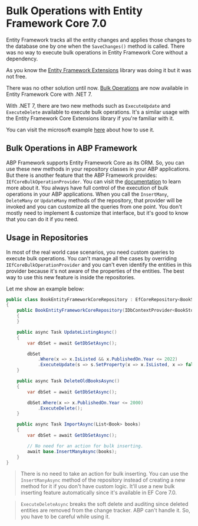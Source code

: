 # Bulk Operations with Entity Framework Core 7.0
Entity Framework tracks all the entity changes and applies those changes to the database one by one when the `SaveChanges()` method is called. There was no way to execute bulk operations in Entity Framework Core without a dependency. 

As you know the [Entity Framework Extensions](https://entityframework-extensions.net/bulk-savechanges) library was doing it but it was not free.

There was no other solution until now. [Bulk Operations](https://learn.microsoft.com/en-us/ef/core/what-is-new/ef-core-7.0/whatsnew#executeupdate-and-executedelete-bulk-updates) are now available in Entity Framework Core with .NET 7.

With .NET 7, there are two new methods such as `ExecuteUpdate` and `ExecuteDelete` available to execute bulk operations. It's a similar usage with the Entity Framework Core Extensions library if you're familiar with it.

You can visit the microsoft example [here](https://docs.microsoft.com/en-us/ef/core/what-is-new/ef-core-7.0/whatsnew#executeupdate-and-executedelete-bulk-updates) about how to use it.


## Bulk Operations in ABP Framework

ABP Framework supports Entity Framework Core as its ORM. So, you can use these new methods in your repository classes in your ABP applications. But there is another feature that the ABP Framework provides: `IEfCoreBulkOperationProvider`. You can visit the [documentation](https://docs.abp.io/en/abp/latest/Entity-Framework-Core#customize-bulk-operations) to learn more about it. You always have full control of the execution of bulk operations in your ABP applications. When you call the `InsertMany`, `DeleteMany` or `UpdateMany` methods of the repository, that provider will be invoked and you can customize all the queries from one point. You don't mostly need to implement & customize that interface, but it's good to know that you can do it if you need. 

## Usage in Repositories

In most of the real world case scenarios, you need custom queries to execute bulk operations. You can't manage all the cases by overriding `IEfCoreBulkOperationProvider` and you can't even identify the entities in this provider because it's not aware of the properties of the entities. The best way to use this new feature is inside the repositories.

Let me show an example below:

```csharp
public class BookEntityFrameworkCoreRepository : EfCoreRepository<BookStoreDbContext, Book, Guid>, IBookRepository
{
    public BookEntityFrameworkCoreRepository(IDbContextProvider<BookStoreDbContext> dbContextProvider) : base(dbContextProvider)
    {
    }

    public async Task UpdateListingAsync()
    {
        var dbSet = await GetDbSetAsync();

        dbSet
            .Where(x => x.IsListed && x.PublishedOn.Year <= 2022)
            .ExecuteUpdate(s => s.SetProperty(x => x.IsListed, x => false));
    }

    public async Task DeleteOldBooksAsync()
    {
        var dbSet = await GetDbSetAsync();

        dbSet.Where(x => x.PublishedOn.Year <= 2000)
            .ExecuteDelete();
    }

    public async Task ImportAsync(List<Book> books)
    {
        var dbSet = await GetDbSetAsync();

        // No need for an action for bulk inserting.
        await base.InsertManyAsync(books); 
    }
}
```

> There is no need to take an action for bulk inserting. You can use the `InsertManyAsync` method of the repository instead of creating a new method for it if you don't have custom logic. It'll use a new bulk inserting feature automatically since it's available in EF Core 7.0.

> `ExecuteDeleteAsync` breaks the soft delete and auditing since deleted entities are removed from the change tracker. ABP can't handle it. So, you have to be careful while using it.